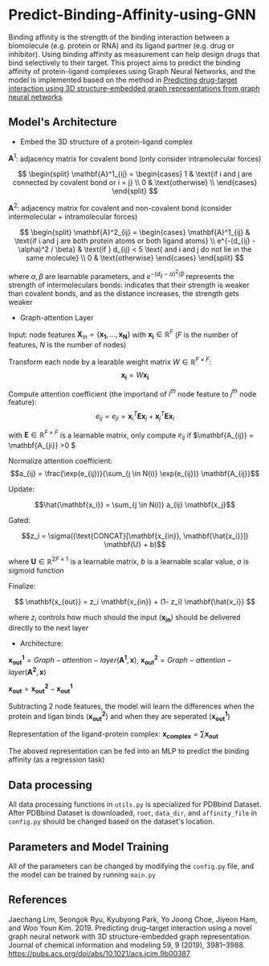 # Predict-Binding-Affinity-using-GNN
Binding affinity is the strength of the binding interaction between a biomolecule (e.g. protein or RNA) and its ligand partner (e.g. drug or inhibitor). Using binding affinity as measurement can help design drugs that bind selectively to their target. This project aims to predict the binding affinity of protein-ligand complexes using Graph Neural Networks, and the model is implemented based on the method in [Predicting drug-target interaction using 3D structure-embedded graph representations from graph neural networks](https://arxiv.org/abs/1904.08144)

## Model's Architecture

* Embed the 3D structure of a protein-ligand complex

$\mathbf{A}^1$: adjacency matrix for covalent bond (only consider intramolecular forces)

$$
\begin{split}
    \mathbf{A}^1_{ij} = 
        \begin{cases}
            1 & \text{if i and j are connected by covalent bond or i = j} \\
            0 & \text{otherwise} \\ 
        \end{cases}
\end{split}
$$

$\mathbf{A}^2$: adjacency matrix for covalent and non-covalent bond (consider intermolecular + intramolecular forces)

$$
\begin{split}
    \mathbf{A}^2_{ij} = 
        \begin{cases}
            \mathbf{A}^1_{ij} & \text{if i and j are both protein atoms or both ligand atoms} \\
            e^{-(d_{ij} - \alpha)^2 / \beta} & \text{if } d_{ij} < 5 \text{ and i and j do not lie in the same molecule} \\   
            0 & \text{otherwise}
        \end{cases}
\end{split}
$$

where $\alpha, \beta$ are learnable parameters, and $e^{-(d_{ij} - \alpha)^2 / \beta}$ represents the strength of intermoleculars bonds: indicates that their strength is weaker than covalent bonds, and as the distance increases, the strength gets weaker

* Graph-attention Layer

Input: node features $\mathbf{X_{\text{in}}} = \{\mathbf{x_1}, \dots, \mathbf{x_N}\}$ with $\mathbf{x_i} \in \mathbb{R}^F$ ($F$ is the number of features, $N$ is the number of nodes)

Transform each node by a learable weight matrix $W \in \mathbb{R}^{F \times F}$: 
$$\mathbf{x_i} = W\mathbf{x_i}$$

Compute attention coefficient (the importand of $i^{th}$ node feature to $j^{th}$ node feature): 
$$e_{ij} = e_{ji} = \mathbf{x}^{T}_i \mathbf{E} \mathbf{x}_j + \mathbf{x}^{T}_j \mathbf{E} \mathbf{x}_i$$

with $\mathbf{E} \in \mathbb{R}^{F \times F}$ is a learnable matrix, only compute $e_{ij}$ if $\mathbf{A_{ij}} = \mathbf{A_{ji}} >0 $

Normalize attention coefficient: 
$$a_{ij} = \frac{\exp(e_{ij})}{\sum_{j \in N(i)} \exp(e_{ij})} \mathbf{A_{ij}}$$

Update: 

$$\hat{\mathbf{x_i}} = \sum_{j \in N(i)} a_{ij} \mathbf{x_j}$$ 

Gated: 

$$z_i = \sigma((\text{CONCAT}[\mathbf{x_{in}}, \mathbf{\hat{x_i}}]) \mathbf{U} + b)$$

where $\mathbf{U} \in \mathbb{R}^{2F \times 1}$ is a learnable matrix, $b$ is a learnable scalar value, $\sigma$ is sigmoid function

Finalize: 

$$ \mathbf{x_{out}} = z_i \mathbf{x_{in}} + (1- z_i) \mathbf{\hat{x_i}} $$

where $z_i$ controls how much should the input ($\mathbf{x_{in}}$) should be delivered directly to the next layer

* Architecture:

$\mathbf{x_{out}^1} = Graph-attention-layer(\mathbf{A^1}, \mathbf{x})$, $\mathbf{x_{out}^2} = Graph-attention-layer(\mathbf{A^2}, \mathbf{x})$

$\mathbf{x_{out}} = \mathbf{x_{out}^2} - \mathbf{x_{out}^1}$

Subtracting 2 node features, the model will learn the differences when the protein and ligan binds ($\mathbf{x_{out}^2}$) and when they are seperated ($\mathbf{x_{out}^1}$)

Representation of the ligand-protein complex:
$\mathbf{x_{complex}} = \sum \mathbf{x_{out}}$ 

The aboved representation can be fed into an MLP to predict the binding affinity (as a regression task)

## Data processing

All data processing functions in ```utils.py``` is specialized for PDBbind Dataset. After PDBbind Dataset is downloaded, ```root```, ```data_dir```, and ```affinity_file``` in ```config.py``` should be changed based on the dataset's location.

## Parameters and Model Training

All of the parameters can be changed by modifying the ```config.py``` file, and the model can be trained by running ```main.py```

## References

Jaechang Lim, Seongok Ryu, Kyubyong Park, Yo Joong Choe, Jiyeon Ham, and Woo Youn Kim. 2019. Predicting drug–target interaction using a novel graph neural network with 3D structure-embedded graph representation. Journal of chemical information and modeling 59, 9 (2019), 3981–3988. https://pubs.acs.org/doi/abs/10.1021/acs.jcim.9b00387
